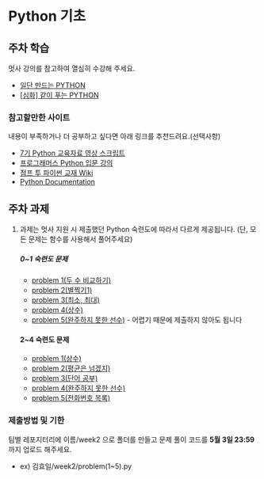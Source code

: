 # Python 기초

## 주차 학습
멋사 강의를 참고하여 열심히 수강해 주세요.
- [일단 만드는 PYTHON](https://www.codelion.net/personal/dashboard/inProgressCourses)
- [[심화] 같이 푸는 PYTHON](https://www.codelion.net/personal/dashboard/inProgressCourses)

### 참고할만한 사이트
내용이 부족하거나 더 공부하고 싶다면 아래 링크를 추천드려요.(선택사항)
- [7기 Python 교육자료 영상 스크립트](https://www.notion.so/adccc1ec978f4893929ea5379a6894ec?v=2fe4eb6dcf9e42518cca401e998538db)
- [프로그래머스 Python 입문 강의](https://programmers.co.kr/learn/courses/2)
- [점프 투 파이썬 교재 Wiki](https://wikidocs.net/book/1)
- [Python Documentation](https://docs.python.org/3/)


## 주차 과제
1. 과제는 멋사 지원 시 제출했던 Python 숙련도에 따라서 다르게 제공됩니다. (단, 모든 문제는 함수를 사용해서 풀어주세요)
    ##### 0~1 숙련도 문제 
    - [problem 1(두 수 비교하기)](https://www.acmicpc.net/problem/1330)
    - [problem 2(별찍기1)](https://www.acmicpc.net/problem/2438)
    - [problem 3(최소, 최대)](https://www.acmicpc.net/problem/10818)
    - [problem 4(상수)](https://www.acmicpc.net/problem/2908)
    - [problem 5(완주하지 못한 선수)](https://programmers.co.kr/learn/courses/30/lessons/42576) - 어렵기 때문에 제출하지 않아도 됩니다
    #### 2~4 숙련도 문제
    - [problem 1(상수)](https://www.acmicpc.net/problem/2908)
    - [problem 2(평균은 넘겠지)](https://www.acmicpc.net/problem/4344)
    - [problem 3(단어 공부)](https://www.acmicpc.net/problem/1157)
    - [problem 4(완주하지 못한 선수)](https://programmers.co.kr/learn/courses/30/lessons/42576)
    - [problem 5(전화번호 목록)](https://programmers.co.kr/learn/courses/30/lessons/42577)
    
    
### 제출방법 및 기한
팀별 레포지터리에 이름/week2 으로 폴더를 만들고 문제 풀이 코드를 **5월 3일 23:59**까지 업로드 해주세요. 
- ex) 김효일/week2/problem(1~5).py


